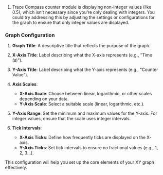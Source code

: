 1.  Trace Compass counter module is displaying non-integer values (like 0.5), which isn’t necessary since you're only dealing with integers. 
You could try addressing this by adjusting the settings or configurations for the graph to ensure that only integer values are displayed.

### Graph Configuration

1. **Graph Title**: A descriptive title that reflects the purpose of the graph.

2. **X-Axis Title**: Label describing what the X-axis represents (e.g., "Time (s)").

3. **Y-Axis Title**: Label describing what the Y-axis represents (e.g., "Counter Value").

4. **Axis Scales**:
   - **X-Axis Scale**: Choose between linear, logarithmic, or other scales depending on your data.
   - **Y-Axis Scale**: Select a suitable scale (linear, logarithmic, etc.).

5. **Y-Axis Range**: Set the minimum and maximum values for the Y-axis. For integer values, ensure that the scale uses integer intervals.

6. **Tick Intervals**:
   - **X-Axis Ticks**: Define how frequently ticks are displayed on the X-axis.
   - **Y-Axis Ticks**: Set tick intervals to ensure no fractional values (e.g., 1, 2, 3…).

This configuration will help you set up the core elements of your XY graph effectively.

